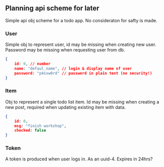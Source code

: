
## Planning api scheme for later
Simple api obj scheme for a todo app. No consideraton for safty is made.
### User
Simple obj to represent user, id may be missing when creating new user. 
Password may be missing when requesting user from db.
```json
{
    id: 0, // number
    name: "defaul_name", // login & display name of user
    password: "p4ssw0rd" // password in plain text (no security!)
}
```

### Item
Obj to represent a single todo list item. Id may be missing when creating a new post, required when updating existing item with data. 
```json
{
    id: 0,
    msg: "finish workshop",
    checked: false
}
```

### Token
A token is produced when user logs in. As an uuid-4. Expires in 24hrs?